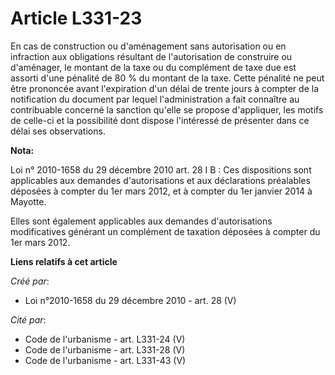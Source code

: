 # Article L331-23

En cas de construction ou d'aménagement sans autorisation ou en infraction aux obligations résultant de l'autorisation de
construire ou d'aménager, le montant de la taxe ou du complément de taxe due est assorti d'une pénalité de 80 % du montant de
la taxe. Cette pénalité ne peut être prononcée avant l'expiration d'un délai de trente jours à compter de la notification du
document par lequel l'administration a fait connaître au contribuable concerné la sanction qu'elle se propose d'appliquer,
les motifs de celle-ci et la possibilité dont dispose l'intéressé de présenter dans ce délai ses observations.

**Nota:**

Loi n° 2010-1658 du 29 décembre 2010 art. 28 I B : Ces dispositions sont applicables aux demandes d'autorisations et aux
déclarations préalables déposées à compter du 1er mars 2012, et à compter du 1er janvier 2014 à Mayotte. 

Elles sont également applicables aux demandes d'autorisations modificatives générant un complément de taxation déposées à
compter du 1er mars 2012.

**Liens relatifs à cet article**

_Créé par_:

  - Loi n°2010-1658 du 29 décembre 2010 - art. 28 (V)

_Cité par_:

  - Code de l'urbanisme - art. L331-24 (V)
  - Code de l'urbanisme - art. L331-28 (V)
  - Code de l'urbanisme - art. L331-43 (V)

